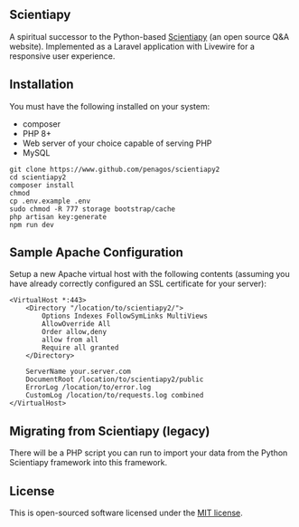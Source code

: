 ## Scientiapy

A spiritual successor to the Python-based [Scientiapy](https://github.com/penagos/scientiapy) (an open source Q&A website). Implemented as a Laravel application with Livewire for a responsive user experience.
## Installation

You must have the following installed on your system:
* composer
* PHP 8+
* Web server of your choice capable of serving PHP
* MySQL

```
git clone https://www.github.com/penagos/scientiapy2
cd scientiapy2
composer install
chmod 
cp .env.example .env
sudo chmod -R 777 storage bootstrap/cache
php artisan key:generate
npm run dev
```

## Sample Apache Configuration

Setup a new Apache virtual host with the following contents (assuming you have already correctly configured an SSL certificate for your server):

```
<VirtualHost *:443>
    <Directory "/location/to/scientiapy2/">
        Options Indexes FollowSymLinks MultiViews
        AllowOverride All
        Order allow,deny
        allow from all
        Require all granted
    </Directory>

    ServerName your.server.com
    DocumentRoot /location/to/scientiapy2/public
    ErrorLog /location/to/error.log
    CustomLog /location/to/requests.log combined
</VirtualHost>
```

## Migrating from Scientiapy (legacy)

There will be a PHP script you can run to import your data from the Python Scientiapy framework into this framework.

## License

This is open-sourced software licensed under the [MIT license](https://opensource.org/licenses/MIT).
